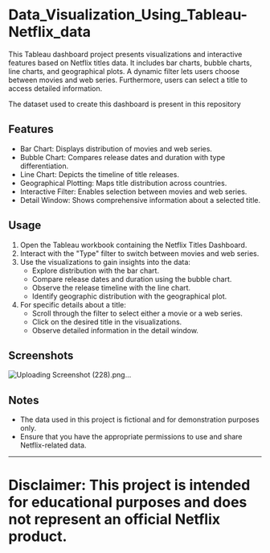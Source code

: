 # Data_Visualization_Using_Tableau-Netflix_data

This Tableau dashboard project presents visualizations and interactive features based on Netflix titles data. It includes bar charts, bubble charts, line charts, and geographical plots. A dynamic filter lets users choose between movies and web series. Furthermore, users can select a title to access detailed information.

The dataset used to create this dashboard is present in this repository
## Features

- Bar Chart: Displays distribution of movies and web series.
- Bubble Chart: Compares release dates and duration with type differentiation.
- Line Chart: Depicts the timeline of title releases.
- Geographical Plotting: Maps title distribution across countries.
- Interactive Filter: Enables selection between movies and web series.
- Detail Window: Shows comprehensive information about a selected title.

## Usage

1. Open the Tableau workbook containing the Netflix Titles Dashboard.
2. Interact with the "Type" filter to switch between movies and web series.
3. Use the visualizations to gain insights into the data:
   - Explore distribution with the bar chart.
   - Compare release dates and duration using the bubble chart.
   - Observe the release timeline with the line chart.
   - Identify geographic distribution with the geographical plot.
4. For specific details about a title:
   - Scroll through the filter to select either a movie or a web series.
   - Click on the desired title in the visualizations.
   - Observe detailed information in the detail window.

## Screenshots

![Uploading Screenshot (228).png…]()


## Notes

- The data used in this project is fictional and for demonstration purposes only.
- Ensure that you have the appropriate permissions to use and share Netflix-related data.
---

# Disclaimer: This project is intended for educational purposes and does not represent an official Netflix product.
